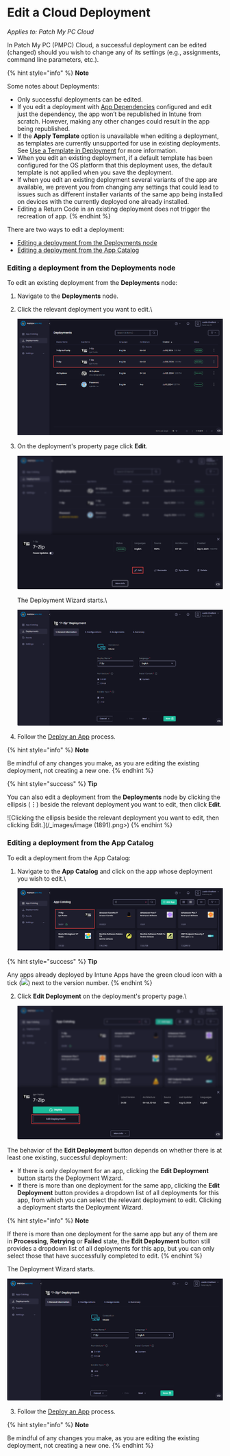 # Edit a Cloud Deployment

_Applies to: Patch My PC Cloud_

In Patch My PC (PMPC) Cloud, a successful deployment can be edited (changed) should you wish to change any of its settings (e.g., assignments, command line parameters, etc.).

{% hint style="info" %}
**Note**

Some notes about Deployments:

* Only successful deployments can be edited.
* If you edit a deployment with [App Dependencies](../deploying-an-app-using-cloud/cloud-configurations-deployment-tab/dependencies-deployments.md) configured and edit just the dependency, the app won’t be republished in Intune from scratch. However, making any other changes could result in the app being republished.
* If the **Apply Template** option is unavailable when editing a deployment, as templates are currently unsupported for use in existing deployments. See [Use a Template in Deployment](../use-a-template-in-cloud-deployments.md) for more information.
* When you edit an existing deployment, if a default template has been configured for the OS platform that this deployment uses, the default template is not applied when you save the deployment.
* If when you edit an existing deployment several variants of the app are available, we prevent you from changing any settings that could lead to issues such as different installer variants of the same app being installed on devices with the currently deployed one already installed.
* Editing a Return Code in an existing deployment does not trigger the recreation of app.
{% endhint %}

There are two ways to edit a deployment:

* [Editing a deployment from the Deployments node](edit-a-cloud-deployment.md#editing-a-deployment-from-the-deployments-node)
* [Editing a deployment from the App Catalog](edit-a-cloud-deployment.md#editing-a-deployment-from-the-app-catalog)

### Editing a deployment from the Deployments node

To edit an existing deployment from the **Deployments** node:

1. Navigate to the **Deployments** node.
2.  Click the relevant deployment you want to edit.\


    ![Clicking the relevant deployment you want to edit.](/_images/image-(1887).png "Clicking the relevant deployment you want to edit.")


3.  On the deployment's property page click **Edit**.



    ![Clicking &#x22;Edit&#x22; on the deployment&#x27;s property page.](/_images/image-(2010).png "Clicking &#x22;Edit&#x22; on the deployment&#x27;s property page.")

    The Deployment Wizard starts.\


    ![Deployment Wizard starting.](/_images/image-(1889).png "Deployment Wizard starting.")
4. Follow the [Deploy an App](../deploying-an-app-using-cloud/) process.

{% hint style="info" %}
**Note**

Be mindful of any changes you make, as you are editing the existing deployment, not creating a new one.
{% endhint %}

{% hint style="success" %}
**Tip**

You can also edit a deployment from the **Deployments** node by clicking the ellipsis (**⋮**) beside the relevant deployment you want to edit, then click **Edit**.

![Clicking the ellipsis beside the relevant deployment you want to edit, then clicking Edit.](/_images/image (1891).png>)
{% endhint %}

### Editing a deployment from the App Catalog

To edit a deployment from the App Catalog:

1.  Navigate to the **App Catalog** and click on the app whose deployment you wish to edit.\


    ![Navigating to the App Catalog and locating the app whose deployment you wish to edit.](/_images/image-(1884).png "Navigating to the App Catalog and locating the app whose deployment you wish to edit.")

{% hint style="success" %}
**Tip**

Any apps already deployed by Intune Apps have the green cloud icon with a tick (![](/_images/image-(1883).png>)) next to the version number.
{% endhint %}

2.  Click **Edit Deployment** on the deployment's property page.\


    ![Clicking &#x22;Edit Deployment&#x22; on the deployment&#x27;s property page.](/_images/image-(2011).png "Clicking &#x22;Edit Deployment&#x22; on the deployment&#x27;s property page.")

The behavior of the **Edit Deployment** button depends on whether there is at least one existing, successful deployment:

* If there is only deployment for an app, clicking the **Edit Deployment** button starts the Deployment Wizard.
* If there is more than one deployment for the same app, clicking the **Edit Deployment** button provides a dropdown list of all deployments for this app, from which you can select the relevant deployment to edit. Clicking a deployment starts the Deployment Wizard.

{% hint style="info" %}
**Note**

If there is more than one deployment for the same app but any of them are in **Processing**, **Retrying** or **Failed** state, the **Edit Deployment** button still provides a dropdown list of all deployments for this app, but you can only select those that have successfully completed to edit.
{% endhint %}

The Deployment Wizard starts.

![Deployment Wizard starting.](/_images/image-(1889).png "Deployment Wizard starting.")

3. Follow the [Deploy an App](../deploying-an-app-using-cloud/) process.

{% hint style="info" %}
**Note**

Be mindful of any changes you make, as you are editing the existing deployment, not creating a new one.
{% endhint %}